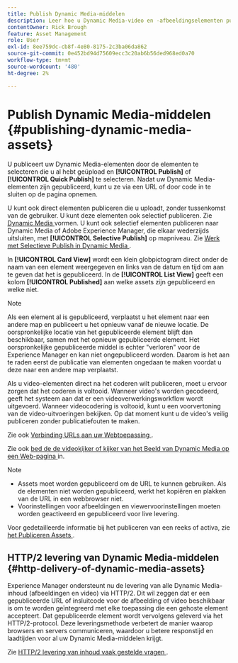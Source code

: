 ```yaml
---
title: Publish Dynamic Media-middelen
description: Leer hoe u Dynamic Media-video en -afbeeldingselementen publiceert, zodat u deze via een URL of code op een webpagina kunt opnemen.
contentOwner: Rick Brough
feature: Asset Management
role: User
exl-id: 8ee759dc-cb8f-4e80-8175-2c3ba06da862
source-git-commit: 0e452bd94d75609ecc3c20ab6b56ded968ed0a70
workflow-type: tm+mt
source-wordcount: '480'
ht-degree: 2%

---
```


# Publish Dynamic Media-middelen {#publishing-dynamic-media-assets}

U publiceert uw Dynamic Media-elementen door de elementen te selecteren die u al hebt geüpload en **[!UICONTROL Publish]** of **[!UICONTROL Quick Publish]** te selecteren. Nadat uw Dynamic Media-elementen zijn gepubliceerd, kunt u ze via een URL of door code in te sluiten op de pagina opnemen.

U kunt ook direct elementen publiceren die u uploadt, zonder tussenkomst van de gebruiker. U kunt deze elementen ook selectief publiceren. Zie [ Dynamic Media ](config-dm.md) vormen. U kunt ook selectief elementen publiceren naar Dynamic Media of Adobe Experience Manager, die elkaar wederzijds uitsluiten, met **[!UICONTROL Selective Publish]** op mapniveau. Zie [ Werk met Selectieve Publish in Dynamic Media ](/help/assets/dynamic-media/selective-publishing.md).

In **[!UICONTROL Card View]** wordt een klein globpictogram direct onder de naam van een element weergegeven en links van de datum en tijd om aan te geven dat het is gepubliceerd. In de **[!UICONTROL List View]** geeft een kolom **[!UICONTROL Published]** aan welke assets zijn gepubliceerd en welke niet.

>[!NOTE]
>
>Als een element al is gepubliceerd, verplaatst u het element naar een andere map en publiceert u het opnieuw vanaf de nieuwe locatie. De oorspronkelijke locatie van het gepubliceerde element blijft dan beschikbaar, samen met het opnieuw gepubliceerde element. Het oorspronkelijke gepubliceerde middel is echter &quot;verloren&quot; voor de Experience Manager en kan niet ongepubliceerd worden. Daarom is het aan te raden eerst de publicatie van elementen ongedaan te maken voordat u deze naar een andere map verplaatst.

Als u video-elementen direct na het coderen wilt publiceren, moet u ervoor zorgen dat het coderen is voltooid. Wanneer video&#39;s worden gecodeerd, geeft het systeem aan dat er een videoverwerkingsworkflow wordt uitgevoerd. Wanneer videocodering is voltooid, kunt u een voorvertoning van de video-uitvoeringen bekijken. Op dat moment kunt u de video&#39;s veilig publiceren zonder publicatiefouten te maken.

Zie ook [ Verbinding URLs aan uw Webtoepassing ](linking-urls-to-yourwebapplication.md).

Zie ook [ bed de de videokijker of kijker van het Beeld van Dynamic Media op een Web-pagina ](embed-code.md) in.

>[!NOTE]
>
>* Assets moet worden gepubliceerd om de URL te kunnen gebruiken. Als de elementen niet worden gepubliceerd, werkt het kopiëren en plakken van de URL in een webbrowser niet.
>* Voorinstellingen voor afbeeldingen en viewervoorinstellingen moeten worden geactiveerd en gepubliceerd voor live levering.
>

Voor gedetailleerde informatie bij het publiceren van een reeks of activa, zie [ het Publiceren Assets ](/help/assets/manage-digital-assets.md).

## HTTP/2 levering van Dynamic Media-middelen {#http-delivery-of-dynamic-media-assets}

Experience Manager ondersteunt nu de levering van alle Dynamic Media-inhoud (afbeeldingen en video) via HTTP/2. Dit wil zeggen dat er een gepubliceerde URL of insluitcode voor de afbeelding of video beschikbaar is om te worden geïntegreerd met elke toepassing die een gehoste element accepteert. Dat gepubliceerde element wordt vervolgens geleverd via het HTTP/2-protocol. Deze leveringsmethode verbetert de manier waarop browsers en servers communiceren, waardoor u betere responstijd en laadtijden voor al uw Dynamic Media-middelen krijgt.

Zie [ HTTP/2 levering van inhoud vaak gestelde vragen ](/help/assets/dynamic-media/http2faq.md).

<!--this md file used to reside under sites-administering-->
